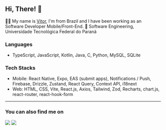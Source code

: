 ## Hi, There! 👋

🧑‍💻 My name is [Vitor](https://vitorhilario.vercel.app/), I'm from Brazil and I have been working as an Software Developer Mobile/Front-End.
🔷 Software Engineering, Universidade Tecnológica Federal do Paraná

### Languages
- TypeScript, JavaScript, Kotlin, Java, C, Python, MySQL, SQLite

### Tech Stacks
- Mobile: React Native, Expo, EAS (submit apps), Notifications / Push, Firebase, Drizzle, Zustand, React Query, Context API, i18next
- Web: HTML, CSS, Vite, React.js, Axios, Tailwind, Zod, Recharts, chart.js, react-router, react-hook-form
<hr>

### You can also find me on
<a href="https://www.linkedin.com/in/vitor-hilario/" target="_blank"><img src="https://img.shields.io/badge/LinkedIn-0077B5?style=for-the-badge&logo=linkedin&logoColor=white"/></a>
<a href="https://medium.com/@vitorhilario" target="_blank"><img src="https://img.shields.io/badge/Medium-12100E?style=for-the-badge&logo=medium&logoColor=white"/></a>
